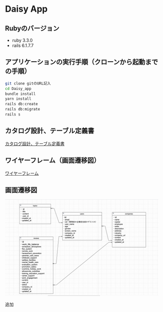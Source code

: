 # Daisy App

## Rubyのバージョン
- ruby 3.3.0
- rails 6.1.7.7

## アプリケーションの実行手順（クローンから起動までの手順）

```sh
git clone gitのURL記入
cd Daisy_app
bundle install
yarn install
rails db:create
rails db:migrate
rails s
```

## カタログ設計、テーブル定義書
[カタログ設計、テーブル定義書](https://docs.google.com/spreadsheets/d/1Q1DK67h7Qj0sOoewr6covppNNWUm8ZxPmYHqRLLBI7A/edit?gid=0#gid=0)

## ワイヤーフレーム（画面遷移図）
[ワイヤーフレーム](https://www.figma.com/design/R4U9J2Q7leGJqyQG1LldKL/Daisy%E3%83%AF%E3%82%A4%E3%83%A4%E3%83%BC%E3%83%95%E3%83%AC%E3%83%BC%E3%83%A0?t=yPcQ32mLpcxhIfef-0)

## 画面遷移図
![alt text](imag.png)

追加